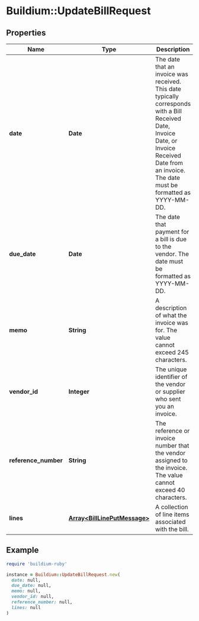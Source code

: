 # Buildium::UpdateBillRequest

## Properties

| Name | Type | Description | Notes |
| ---- | ---- | ----------- | ----- |
| **date** | **Date** | The date that an invoice was received. This date typically corresponds with a Bill Received Date, Invoice Date, or Invoice Received Date from an invoice. The date must be formatted as YYYY-MM-DD. |  |
| **due_date** | **Date** | The date that payment for a bill is due to the vendor. The date must be formatted as YYYY-MM-DD. |  |
| **memo** | **String** | A description of what the invoice was for. The value cannot exceed 245 characters. | [optional] |
| **vendor_id** | **Integer** | The unique identifier of the vendor or supplier who sent you an invoice. |  |
| **reference_number** | **String** | The reference or invoice number that the vendor assigned to the invoice. The value cannot exceed 40 characters. | [optional] |
| **lines** | [**Array&lt;BillLinePutMessage&gt;**](BillLinePutMessage.md) | A collection of line items associated with the bill. | [optional] |

## Example

```ruby
require 'buildium-ruby'

instance = Buildium::UpdateBillRequest.new(
  date: null,
  due_date: null,
  memo: null,
  vendor_id: null,
  reference_number: null,
  lines: null
)
```

